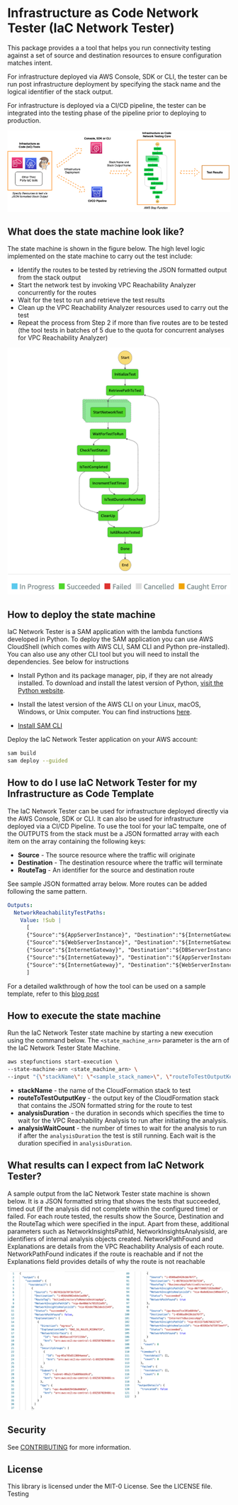 # Infrastructure as Code Network Tester (IaC Network Tester)

This package provides a a tool that helps you run connectivity testing against a set of source and destination resources to ensure configuration matches intent.

For infrastructure deployed via AWS Console, SDK or CLI, the tester can be run post infrastructure deployment by specifying the stack name and the logical identifier of the stack output.

For infrastructure is deployed via a CI/CD pipeline, the tester can be integrated into the testing phase of the pipeline prior to deploying to production.

<p align="center">
  <img src="images/hl_architecture.png" alt="High Level Architecture Diagram"/>
</p>

## What does the state machine look like?

The state machine is shown in the figure below. The high level logic implemented on the state machine to carry out the test include:

- Identify the routes to be tested by retrieving the JSON formatted output from the stack output
- Start the network test by invoking VPC Reachability Analyzer concurrently for the routes
- Wait for the test to run and retrieve the test results
- Clean up the VPC Reachability Analyzer resources used to carry out the test
- Repeat the process from Step 2 if more than five routes are to be tested (the tool tests in batches of 5 due to the quota for concurrent analyses for VPC Reachability Analyzer)

<p align="center">
  <img src="images/IaCStateMachine.png" alt="IaC Network Tester State Machine"/>
</p>

## How to deploy the state machine

IaC Network Tester is a SAM application with the lambda functions developed in Python. To deploy the SAM application you can use AWS CloudShell (which comes with AWS CLI, SAM CLI and Python pre-installed). You can also use any other CLI tool but you will need to install the dependencies. See below for instructions

- Install Python and its package manager, pip, if they are not already installed. To download and install the latest version of Python, [visit the Python website](https://www.python.org/).

- Install the latest version of the AWS CLI on your Linux, macOS, Windows, or Unix computer. You can find instructions [here](https://docs.aws.amazon.com/cli/latest/userguide/installing.html).

- [Install SAM CLI](https://docs.aws.amazon.com/serverless-application-model/latest/developerguide/serverless-sam-cli-install.html)

Deploy the IaC Network Tester application on your AWS account:

```bash
sam build
sam deploy --guided
```

## How to do I use IaC Network Tester for my Infrastructure as Code Template

The IaC Network Tester can be used for infrastructure deployed directly via the AWS Console, SDK or CLI. It can also be used for infrastructure deployed via a CI/CD Pipeline. To use the tool for your IaC tempalte, one of the OUTPUTS from the stack must be a JSON formatted array with each item on the array containing the following keys:

- **Source** - The source resource where the traffic will originate
- **Destination** - The destination resource where the traffic will terminate
- **RouteTag** - An identifier for the source and destination route

See sample JSON formatted array below. More routes can be added following the same pattern.

```yaml
Outputs:
  NetworkReachabilityTestPaths:
    Value: !Sub |
      [
      {"Source":"${AppServerInstance}", "Destination":"${InternetGateway}","RouteTag":"AppToInternet"},
      {"Source":"${WebServerInstance}", "Destination":"${InternetGateway}","RouteTag":"WebToInternet"},
      {"Source":"${InternetGateway}", "Destination":"${DBServerInstance}","RouteTag":"InternetToDB"},
      {"Source":"${InternetGateway}", "Destination":"${AppServerInstance}","RouteTag":"InternetToApp"},
      {"Source":"${InternetGateway}", "Destination":"${WebServerInstance}","RouteTag":"InternetToWeb"}
      ]
```

For a detailed walkthrough of how the tool can be used on a sample template, refer to this [blog post](https://aws.amazon.com/blogs/aws/)

## How to execute the state machine

Run the IaC Network Tester state machine by starting a new execution using the command below. The `<state_machine_arn>` parameter is the arn of the IaC Network Tester State Machine.

```bash
aws stepfunctions start-execution \
--state-machine-arn <state_machine_arn> \
--input "{\"stackName\": \"<sample_stack_name>\", \"routeToTestOutputKey\": \"<route_to_test_output_key>\", \"analysisDuration\": 15, \"analysisWaitCount\": 3}"
```

- **stackName** - the name of the CloudFormation stack to test
- **routeToTestOutputKey** - the output key of the CloudFormation stack that contains the JSON formatted string for the route to test
- **analysisDuration** - the duration in seconds which specifies the time to wait for the VPC Reachability Analysis to run after initiating the analysis.
- **analysisWaitCount** - the number of times to wait for the analysis to run if after the `analysisDuration` the test is still running. Each wait is the duration specified in `analysisDuration`.

## What results can I expect from IaC Network Tester?

A sample output from the IaC Network Tester state machine is shown below. It is a JSON formatted string that shows the tests that succeeded, timed out (if the analysis did not complete within the configured time) or failed. For each route tested, the results show the Source, Destination and the RouteTag which were specified in the input. Apart from these, additional parameters such as NetworkInsightsPathId, NetworkInsightsAnalysisId, are identifiers of internal analysis objects created. NetworkPathFound and Explanations are details from the VPC Reachability Analysis of each route. NetworkPathFound indicates if the route is reachable and if not the Explanations field provides details of why the route is not reachable

<p align="center">
  <img src="images/Fig15v2.png" alt="IaC Network Tester Output"/>
</p>

## Security

See [CONTRIBUTING](CONTRIBUTING.md#security-issue-notifications) for more information.

## License

This library is licensed under the MIT-0 License. See the LICENSE file.
Testing
